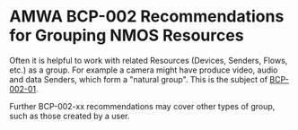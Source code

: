 # AMWA BCP-002 Recommendations for Grouping NMOS Resources

Often it is helpful to work with related Resources (Devices, Senders, Flows, etc.) as a group. 
For example a camera might have produce video, audio and data Senders, which form a "natural group". 
This is the subject of [BCP-002-01](https://specs.amwa.tv/bcp-002-01).

Further BCP-002-xx recommendations may cover other types of group, such as those created by a user.
